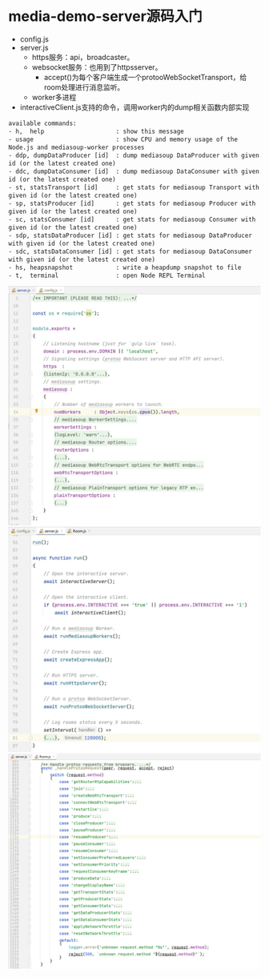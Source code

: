 # media-demo-server源码入门
- config.js
- server.js
    - https服务：api，broadcaster。
    - websocket服务：也用到了httpsserver。
        - accept()为每个客户端生成一个protooWebSocketTransport，给room处理进行消息监听。
    - worker多进程
- interactiveClient.js支持的命令，调用worker内的dump相关函数内部实现
```
available commands:
- h,  help                    : show this message
- usage                       : show CPU and memory usage of the Node.js and mediasoup-worker processes
- ddp, dumpDataProducer [id]  : dump mediasoup DataProducer with given id (or the latest created one)
- ddc, dumpDataConsumer [id]  : dump mediasoup DataConsumer with given id (or the latest created one)
- st, statsTransport [id]     : get stats for mediasoup Transport with given id (or the latest created one)
- sp, statsProducer [id]      : get stats for mediasoup Producer with given id (or the latest created one)
- sc, statsConsumer [id]      : get stats for mediasoup Consumer with given id (or the latest created one)
- sdp, statsDataProducer [id] : get stats for mediasoup DataProducer with given id (or the latest created one)
- sdc, statsDataConsumer [id] : get stats for mediasoup DataConsumer with given id (or the latest created one)
- hs, heapsnapshot            : write a heapdump snapshot to file
- t,  terminal                : open Node REPL Terminal
```
![](.demo-server-nodejs_images/416b0195.png)
![](.demo-server-nodejs_images/40620970.png)
![](.demo-server-nodejs_images/c76ce195.png)